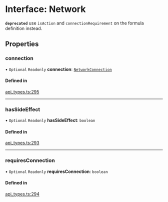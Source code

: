 # Interface: Network

**`deprecated`** use `isAction` and `connectionRequirement` on the formula definition instead.

## Properties

### connection

• `Optional` `Readonly` **connection**: [`NetworkConnection`](../enums/NetworkConnection.md)

#### Defined in

[api_types.ts:295](https://github.com/coda/packs-sdk/blob/main/api_types.ts#L295)

___

### hasSideEffect

• `Optional` `Readonly` **hasSideEffect**: `boolean`

#### Defined in

[api_types.ts:293](https://github.com/coda/packs-sdk/blob/main/api_types.ts#L293)

___

### requiresConnection

• `Optional` `Readonly` **requiresConnection**: `boolean`

#### Defined in

[api_types.ts:294](https://github.com/coda/packs-sdk/blob/main/api_types.ts#L294)
